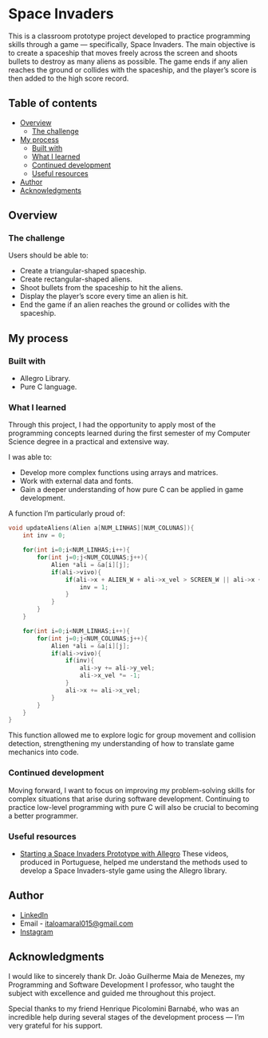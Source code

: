 # Space Invaders

This is a classroom prototype project developed to practice programming skills through a game — specifically, Space Invaders.
The main objective is to create a spaceship that moves freely across the screen and shoots bullets to destroy as many aliens as possible. The game ends if any alien reaches the ground or collides with the spaceship, and the player’s score is then added to the high score record.

## Table of contents

- [Overview](#overview)
  - [The challenge](#the-challenge)
- [My process](#my-process)
  - [Built with](#built-with)
  - [What I learned](#what-i-learned)
  - [Continued development](#continued-development)
  - [Useful resources](#useful-resources)
- [Author](#author)
- [Acknowledgments](#acknowledgments)


## Overview

### The challenge

Users should be able to:

- Create a triangular-shaped spaceship.
- Create rectangular-shaped aliens.
- Shoot bullets from the spaceship to hit the aliens.
- Display the player’s score every time an alien is hit.
- End the game if an alien reaches the ground or collides with the spaceship.


## My process

### Built with

- Allegro Library.
- Pure C language.


### What I learned

Through this project, I had the opportunity to apply most of the programming concepts learned during the first semester of my Computer Science degree in a practical and extensive way.

I was able to:

- Develop more complex functions using arrays and matrices.
- Work with external data and fonts.
- Gain a deeper understanding of how pure C can be applied in game development.

A function I’m particularly proud of:

```c
void updateAliens(Alien a[NUM_LINHAS][NUM_COLUNAS]){
    int inv = 0;

    for(int i=0;i<NUM_LINHAS;i++){
        for(int j=0;j<NUM_COLUNAS;j++){
            Alien *ali = &a[i][j];
            if(ali->vivo){
                if(ali->x + ALIEN_W + ali->x_vel > SCREEN_W || ali->x + ali->x_vel < 0){
                    inv = 1;
                }
            }
        }
    }

    for(int i=0;i<NUM_LINHAS;i++){
        for(int j=0;j<NUM_COLUNAS;j++){
            Alien *ali = &a[i][j];
            if(ali->vivo){
                if(inv){
                    ali->y += ali->y_vel;
                    ali->x_vel *= -1;
                }
                ali->x += ali->x_vel;
            }
        }
    }
}
```
This function allowed me to explore logic for group movement and collision detection, strengthening my understanding of how to translate game mechanics into code.


### Continued development

Moving forward, I want to focus on improving my problem-solving skills for complex situations that arise during software development. Continuing to practice low-level programming with pure C will also be crucial to becoming a better programmer.


### Useful resources

- [Starting a Space Invaders Prototype with Allegro](https://www.youtube.com/watch?v=FhlHDtLTek0) These videos, produced in Portuguese, helped me understand the methods used to develop a Space Invaders-style game using the Allegro library.


## Author

- [LinkedIn](https://www.linkedin.com/in/italosamaral)  
- Email - italoamaral015@gmail.com  
- [Instagram](https://www.instagram.com/_italoamaral)


## Acknowledgments

I would like to sincerely thank Dr. João Guilherme Maia de Menezes, my Programming and Software Development I professor, who taught the subject with excellence and guided me throughout this project.

Special thanks to my friend Henrique Picolomini Barnabé, who was an incredible help during several stages of the development process — I’m very grateful for his support.
